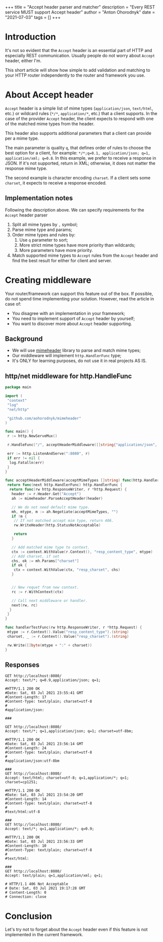+++
title = "Accept header parser and matcher"
description = "Every REST service MUST support Accept header"
author = "Anton Ohorodnyk"
date = "2021-07-03"
tags = []
+++

# Introduction
It's not so evident that the `Accept` header is an essential part of HTTP and especially REST communication.
Usually people do not worry about `Accept` header, either I'm.

This short article will show how simple to add validation and matching to your HTTP router independently to the router and framework you use.

# About Accept header
`Accept` header is a simple list of mime types (`application/json`, `text/html`, etc.) or wildcard rules (`*/*`, `application/*`, etc.) that a client supports.
In the case of the provider `Accept` header, the client expects to respond with one of the matched mime types from the header.

This header also supports additional parameters that a client can provide per a mime type.

The main parameter is quality `q`, that defines order of rules to choose the best option for a client, for example: `*/*;q=0.1, application/json; q=1, application/xml; q=0.8`.
In this example, we prefer to receive a response in JSON. If it's not supported, return in XML; otherwise, it does not matter the response mime type.

The second example is character encoding `charset`. If a client sets some `charset`, it expects to receive a response encoded.

## Implementation notes
Following the description above. We can specify requirements for the `Accept` header parser
1. Split all mime types by `,` symbol;
1. Parse mime type and params;
1. Order mime types and rules by:
    1. Use `q` parameter to sort;
    1. More strict mime types have more priority than wildcards;
    1. More parameters have more priority.
1. Match supported mime types to `Accept` rules from the `Accept` header and find the best result for either for client and server.

# Creating middleware
Your router/framework can support this feature out of the box. If possible, do not spend time implementing your solution.
However, read the article in case of:
* You disagree with an implementation in your framework;
* You need to implement support of `Accept` header by yourself;
* You want to discover more about `Accept` header supporting.

## Background
* We will use [mimeheader](https://github.com/aohorodnyk/mimeheader) library to parse and match mime types;
* Our middleware will implement `http.HandlerFunc` type;
* It's ONLY for learning purposes, do not use it in real projects AS IS.

## http/net middleware for http.HandleFunc
```go
package main

import (
 "context"
 "log"
 "net/http"

 "github.com/aohorodnyk/mimeheader"
)

func main() {
 r := http.NewServeMux()

 r.HandleFunc("/", acceptHeaderMiddleware([]string{"application/json", "text/html"})(handlerTestFunc))

 err := http.ListenAndServe(":8080", r)
 if err != nil {
  log.Fatalln(err)
 }
}

func acceptHeaderMiddleware(acceptMimeTypes []string) func(http.HandlerFunc) http.HandlerFunc {
 return func(next http.HandlerFunc) http.HandlerFunc {
  return func(rw http.ResponseWriter, r *http.Request) {
   header := r.Header.Get("Accept")
   ah := mimeheader.ParseAcceptHeader(header)

   // We do not need default mime type.
   mh, mtype, m := ah.Negotiate(acceptMimeTypes, "")
   if !m {
    // If not matched accept mim type, return 406.
    rw.WriteHeader(http.StatusNotAcceptable)

    return
   }

   // Add matched mime type to context.
   ctx := context.WithValue(r.Context(), "resp_content_type", mtype)
   // Add charset, if set
   chs, ok := mh.Params["charset"]
   if ok {
    ctx = context.WithValue(ctx, "resp_charset", chs)
   }


   // New requet from new context.
   rc := r.WithContext(ctx)

   // Call next middleware or handler.
   next(rw, rc)
  }
 }
}

func handlerTestFunc(rw http.ResponseWriter, r *http.Request) {
 mtype := r.Context().Value("resp_content_type").(string)
 charset, _ := r.Context().Value("resp_charset").(string)

 rw.Write([]byte(mtype + ":" + charset))
}
```

## Responses
```http request
GET http://localhost:8080/
Accept: text/*; q=0.9,application/json; q=1;

#HTTP/1.1 200 OK
#Date: Sat, 03 Jul 2021 23:55:41 GMT
#Content-Length: 17
#Content-Type: text/plain; charset=utf-8
#
#application/json:

###

GET http://localhost:8080/
Accept: text/*; q=1,application/json; q=1; charset=utf-8bm;

#HTTP/1.1 200 OK
#Date: Sat, 03 Jul 2021 23:56:14 GMT
#Content-Length: 24
#Content-Type: text/plain; charset=utf-8
#
#application/json:utf-8bm

###
GET http://localhost:8080/
Accept: text/html; charset=utf-8; q=1,application/*; q=1; charset=cp1251;

#HTTP/1.1 200 OK
#Date: Sat, 03 Jul 2021 23:54:20 GMT
#Content-Length: 14
#Content-Type: text/plain; charset=utf-8
#
#text/html:utf-8

###
GET http://localhost:8080/
Accept: text/*; q=1,application/*; q=0.9;

#HTTP/1.1 200 OK
#Date: Sat, 03 Jul 2021 23:56:33 GMT
#Content-Length: 10
#Content-Type: text/plain; charset=utf-8
#
#text/html:

###
GET http://localhost:8080/
Accept: text/plain; q=1,application/xml; q=1;

# HTTP/1.1 406 Not Acceptable
# Date: Sat, 03 Jul 2021 19:17:28 GMT
# Content-Length: 0
# Connection: close
```

# Conclusion
Let's try not to forget about the `Accept` header even if this feature is not implemented in the current framework.
